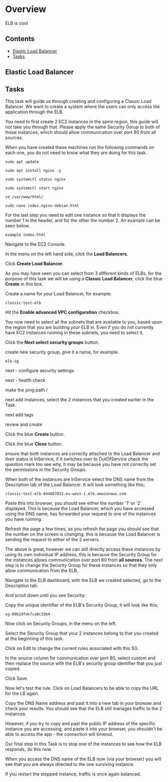 # Overview

ELB is cool

<!--TOC_START-->
## Contents
- [Elastic Load Balancer](#elastic-load-balancer)
- [Tasks](#tasks)

<!--TOC_END-->
## Elastic Load Balancer


## Tasks

This task will guide us through creating and configuring a Classic Load Balancer.  We want to create a system where the users can only access the application through the ELB.

You need to first create 2 EC2 instances in the same region, this guide will not take you through that.  Please apply the same Security Gorup to both of these instances, which should allow communication over port 80 from all sources.

When you have created these machines run the following commands on each one, you do not need to know what they are doing for this task.

```
sudo apt update

sudo apt install nginx -y

sudo systemctl status nginx

sudo systemctl start nginx

cd /var/www/html/

sudo nano index.nginx-debian.html

```

For the last step you need to edit one instance so that it displays the number 1 in the header, and for the other the number 2.  An example can be seen below.

```
example index.html

```

Navigate to the EC2 Console.

In the menu on the left hand side, click the **Load Balancers**.

Click **Create Load Balancer**.

As you may have seen you can select from 3 different kinds of ELBs, for the purpose of this task we will be using a **Classic Load Balancer**, click the blue **Create** in this box.

Create a name for your Load Balancer, for example:

```
classic-test-elb
```
Hit the **Enable advanced VPC configuration** checkbox.

You now need to select all the subnets that are available to you, based upon the region that you are building your ELB in.  Even if you do not currently have EC2 instances running in these subnets, you need to select it.

Click the **Next select security groups** button.

create new security group, give it a name, for example.

```
elb-sg
```

next - configure security settings

next - health check

make the ping path /

next add instances, select the 2 instances that you created earlier in the Task.

next add tags

review and create

Click the blue **Create** button.

Click the blue **Close** button.

ensure that both instances are correctly attached to the Load Balancer and their status is InService, if it switches over to OutOfService check the question mark too see why, it may be because you have not correctly set the permissions in the Security Groups.

When both of the instances are InService select the DNS name from the Description tab of the Load Balancer.  It will look something like this;

```
classic-test-elb-844687033.eu-west-1.elb.amazonaws.com
```

Paste this into browser, you should see either the number '1' or '2' displayed.  This is because the Load Balancer, which you have accessed using the DNS name, has forwarded your request to one of the instances you have running.

Refresh the page a few times, as you refresh the page you should see that the number on the screen is changing, this is because the Load Balancer is sending the request to either of the 2 servers.

The above is great, however we can still directly access these instances by using its own individual IP address, this is because the Security Group for the instances allows communication over port 80 from **all sources**.  The next step is to change the Security Group for these instances so that they only allow communication from the ELB.

Navigate to the ELB dashboard, with the ELB we created selected, go to the Description tab:

And scroll down until you see Security:  

Copy the unique identifier of the ELB's Security Group, it will look like this;

```
sg-09b2dfde7ca8c32b4
```

Now click on Security Groups, in the menu on the left.

Select the Security Group that your 2 instances belong to that you created at the beginning of this task.

Click on Edit to change the current rules associated with this SG.

In the source column for communication over port 80, select custom and then replace the source with the ELB's security group identifier that you just copied.

Click Save.

Now let's test the rule. Click on Load Balancers to be able to copy the URL for the LB again.

Copy the DNS Name address and past it into a new tab in your browser and check your results.  You should see that the ELB still manages traffic to the 2 instances.

However, if you try to copy and past the public IP address of the specific instance you are accessing, and paste it into your browser, you shouldn't be able to access the app - the connection will timeout.

Our final step in this Task is to stop one of the instances to see how the ELB responds, do this now.

When you access the DNS name of the ELB now (via your browser) you will see that you are always directed to the one surviving instance.

If you restart the stopped instance, traffic is once again balanced.
